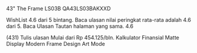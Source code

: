 43" The Frame LS03B
QA43LS03BAKXXD

WishList
4.6 dari 5 bintang. Baca ulasan nilai peringkat rata-rata adalah 4.6 dari 5. Baca Ulasan Tautan halaman yang sama.
4.6
 
(431)
Tulis ulasan
Mulai dari Rp 454.125/bln. Kalkulator Finansial
Matte Display
Modern Frame Design
Art Mode
